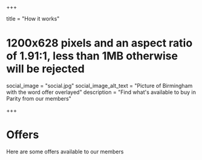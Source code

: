 +++

title = "How it works"
# 1200x628 pixels and an aspect ratio of 1.91:1, less than 1MB otherwise will be rejected
social_image = "social.jpg"
social_image_alt_text = "Picture of Birmingham with the word offer overlayed"
description = "Find what's available to buy in Parity from our members"

+++

# Offers

Here are some offers available to our members

